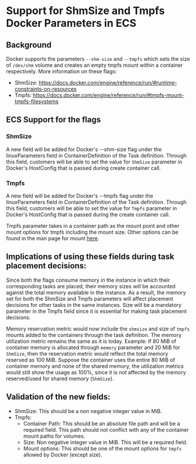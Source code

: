 <!--
Copyright 2017 Amazon.com, Inc. or its affiliates. All Rights Reserved.

Licensed under the Apache License, Version 2.0 (the "License"). You may
not use this file except in compliance with the License. A copy of the
License is located at

     http://aws.amazon.com/apache2.0/

or in the "license" file accompanying this file. This file is distributed
on an "AS IS" BASIS, WITHOUT WARRANTIES OR CONDITIONS OF ANY KIND, either
express or implied. See the License for the specific language governing
permissions and limitations under the License.
-->

# Support for ShmSize and Tmpfs Docker Parameters in ECS

## Background

Docker supports the parameters `--shm-size` and `--tmpfs` which sets the size of
`/dev/shm` volume and creates an empty tmpfs mount within a container respectively.
More information on these flags:
* ShmSize: https://docs.docker.com/engine/reference/run/#runtime-constraints-on-resources
* Tmpfs: https://docs.docker.com/engine/reference/run/#tmpfs-mount-tmpfs-filesystems

## ECS Support for the flags

### ShmSize
A new field will be added for Docker's --shm-size flag under the linuxParameters
field in ContainerDefinition of the Task definition. Through this field, customers
will be able to set the value for `ShmSize` parameter in Docker's HostConfig that
is passed during create container call.

### Tmpfs
A new field will be added for Docker's --tmpfs flag under the linuxParameters field
in ContainerDefinition of the Task definition.  Through this field, customers will
be able to set the value for `Tmpfs` parameter in Docker's HostConfig that is passed
during the create container call.

Tmpfs parameter takes in a container path as the mount point and other mount options
for tmpfs including the mount size. Other options can be found in the man page for
mount [here](http://man7.org/linux/man-pages/man8/mount.8.html).

## Implications of using these fields during task placement decisions:

Since both the flags consume memory in the instance in which their corresponding
tasks are placed, their memory sizes will be accounted against the total memory
available in the instance. As a result, the memory set for both the ShmSize and
Tmpfs parameters will affect placement decisions for other tasks in the same instances.
Size will be a mandatory parameter in the Tmpfs field since it is essential for
making task placement decisions.

Memory reservation metric would now include the `shmsize` and size of `tmpfs` mounts added
to the containers through the task definition. The memory utilization metric remains
the same as it is today.
Example:
If 80 MiB of container memory is allocated through `memory` parameter and 20 MiB
for `ShmSize`, then the reservation metric would reflect the total memory reserved
as 100 MiB. Suppose the container uses the entire 80 MiB of container memory and
none of the shared memory, the utilization metrics would still show the usage as
100%, since it is not affected by the memory reserved/used for shared memory (`ShmSize`).

## Validation of the new fields:

* ShmSize: This should be a non negative integer value in MiB.
* Tmpfs:
    * Container Path: This should be an absolute file path and will be a required
    field. This path should not conflict with any of the container mount paths for
    volumes.
    * Size: Non negative integer value in MiB. This will be a required field.
    * Mount options: This should be one of the mount options for `tmpfs` allowed
    by Docker (except size).
